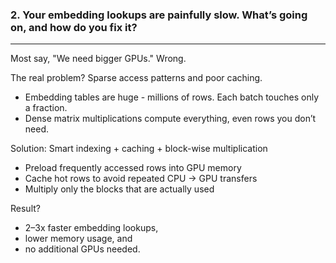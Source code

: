 ### 2. Your embedding lookups are painfully slow. What’s going on, and how do you fix it?
---

Most say, "We need bigger GPUs."
Wrong. 

The real problem? 
Sparse access patterns and poor caching.
 - Embedding tables are huge - millions of rows. Each batch touches only a fraction.
 - Dense matrix multiplications compute everything, even rows you don’t need.

Solution: Smart indexing + caching + block-wise multiplication
 - Preload frequently accessed rows into GPU memory
 - Cache hot rows to avoid repeated CPU -> GPU transfers
 - Multiply only the blocks that are actually used

Result? 
 - 2–3x faster embedding lookups, 
 - lower memory usage, and 
 - no additional GPUs needed.

